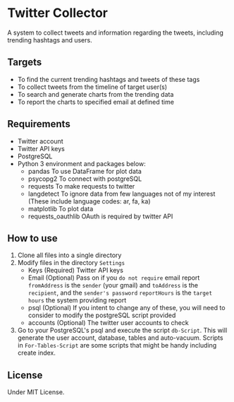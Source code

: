 Twitter Collector
=================

A system to collect tweets and information regarding the tweets, including trending hashtags and users.

Targets
-------

- To find the current trending hashtags and tweets of these tags
- To collect tweets from the timeline of target user(s)
- To search and generate charts from the trending data
- To report the charts to specified email at defined time

Requirements
------------

- Twitter account
- Twitter API keys
- PostgreSQL
- Python 3 environment and packages below:
	- pandas
	To use DataFrame for plot data
	- psycopg2
	To connect with postgreSQL
	- requests
	To make requests to twitter
	- langdetect
	To ignore data from few languages not of my interest (These include language codes: ar, fa, ka)
	- matplotlib
	To plot data
	- requests_oauthlib
	OAuth is required by twitter API

How to use
----------
1. Clone all files into a single directory
2. Modify files in the directory `Settings`
	- Keys (Required)
	Twitter API keys
	- Email (Optional)
	Pass on if you `do not require` email report
	`fromAddress` is the `sender` (your gmail) and `toAddress` is the `recipient`, and the `sender's password`
	`reportHours` is the `target hours` the system providing report
	- psql (Optional)
	If you intent to change any of these, you will need to consider to modify the postgreSQL script provided
	- accounts (Optional)
	The twitter user accounts to check
3. Go to your PostgreSQL's psql and execute the script `db-Script`. This will generate the user account, database, tables and auto-vacuum. Scripts in `For-Tables-Script` are some scripts that might be handy including create index.

License
-------

Under MIT License.